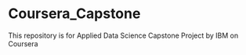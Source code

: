 # Coursera_Capstone
This repository is for Applied Data Science Capstone Project by IBM on Coursera
